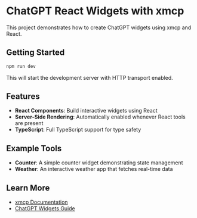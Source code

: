 # ChatGPT React Widgets with xmcp

This project demonstrates how to create ChatGPT widgets using xmcp and React.

## Getting Started

```bash
npm run dev
```

This will start the development server with HTTP transport enabled.

## Features

- **React Components**: Build interactive widgets using React
- **Server-Side Rendering**: Automatically enabled whenever React tools are present
- **TypeScript**: Full TypeScript support for type safety

## Example Tools

- **Counter**: A simple counter widget demonstrating state management
- **Weather**: An interactive weather app that fetches real-time data

## Learn More

- [xmcp Documentation](https://xmcp.dev)
- [ChatGPT Widgets Guide](https://xmcp.dev/docs/integrations/chatgpt)
